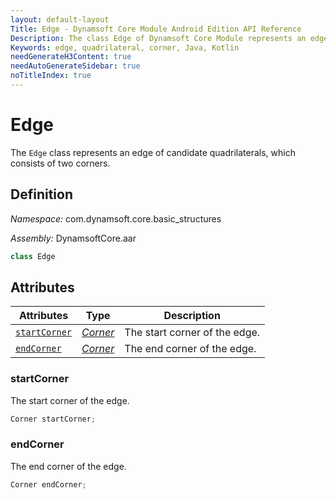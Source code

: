 ```yaml
---
layout: default-layout
Title: Edge - Dynamsoft Core Module Android Edition API Reference
Description: The class Edge of Dynamsoft Core Module represents an edge of candidate quadrilaterals, which consists of two corners.
Keywords: edge, quadrilateral, corner, Java, Kotlin
needGenerateH3Content: true
needAutoGenerateSidebar: true
noTitleIndex: true
---
```


# Edge

The `Edge` class represents an edge of candidate quadrilaterals, which consists of two corners.

## Definition

*Namespace:* com.dynamsoft.core.basic_structures

*Assembly:* DynamsoftCore.aar

```java
class Edge
```

## Attributes

| Attributes | Type | Description |
| ---------- | ---- | ----------- |
| [`startCorner`](#startcorner) | *[Corner](corner.md)* | The start corner of the edge. |
| [`endCorner`](#endcorner) | *[Corner](corner.md)* | The end corner of the edge. |

### startCorner

The start corner of the edge.

```java
Corner startCorner;
```

### endCorner

The end corner of the edge.

```java
Corner endCorner;
```
